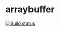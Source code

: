# arraybuffer

[![Build status](https://ci.appveyor.com/api/projects/status/e9887obb3fl2j2a9?svg=true)](https://ci.appveyor.com/project/korobprog/arraybuffer-tgw1u)

